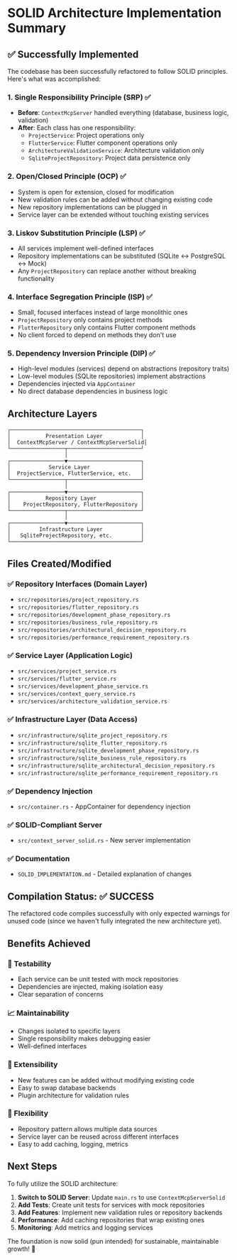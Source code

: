 # SOLID Architecture Implementation Summary

## ✅ Successfully Implemented

The codebase has been successfully refactored to follow SOLID principles. Here's what was accomplished:

### 1. Single Responsibility Principle (SRP) ✅
- **Before**: `ContextMcpServer` handled everything (database, business logic, validation)
- **After**: Each class has one responsibility:
  - `ProjectService`: Project operations only
  - `FlutterService`: Flutter component operations only
  - `ArchitectureValidationService`: Architecture validation only
  - `SqliteProjectRepository`: Project data persistence only

### 2. Open/Closed Principle (OCP) ✅
- System is open for extension, closed for modification
- New validation rules can be added without changing existing code
- New repository implementations can be plugged in
- Service layer can be extended without touching existing services

### 3. Liskov Substitution Principle (LSP) ✅
- All services implement well-defined interfaces
- Repository implementations can be substituted (SQLite ↔ PostgreSQL ↔ Mock)
- Any `ProjectRepository` can replace another without breaking functionality

### 4. Interface Segregation Principle (ISP) ✅
- Small, focused interfaces instead of large monolithic ones
- `ProjectRepository` only contains project methods
- `FlutterRepository` only contains Flutter component methods
- No client forced to depend on methods they don't use

### 5. Dependency Inversion Principle (DIP) ✅
- High-level modules (services) depend on abstractions (repository traits)
- Low-level modules (SQLite repositories) implement abstractions
- Dependencies injected via `AppContainer`
- No direct database dependencies in business logic

## Architecture Layers

```
┌─────────────────────────────────────────┐
│           Presentation Layer            │
│  ContextMcpServer / ContextMcpServerSolid│
└─────────────────┬───────────────────────┘
                  │
┌─────────────────▼───────────────────────┐
│            Service Layer                │
│  ProjectService, FlutterService, etc.   │
└─────────────────┬───────────────────────┘
                  │
┌─────────────────▼───────────────────────┐
│           Repository Layer              │
│    ProjectRepository, FlutterRepository │
└─────────────────┬───────────────────────┘
                  │
┌─────────────────▼───────────────────────┐
│         Infrastructure Layer            │
│   SqliteProjectRepository, etc.         │
└─────────────────────────────────────────┘
```

## Files Created/Modified

### ✅ Repository Interfaces (Domain Layer)
- `src/repositories/project_repository.rs`
- `src/repositories/flutter_repository.rs`
- `src/repositories/development_phase_repository.rs`
- `src/repositories/business_rule_repository.rs`
- `src/repositories/architectural_decision_repository.rs`
- `src/repositories/performance_requirement_repository.rs`

### ✅ Service Layer (Application Logic)
- `src/services/project_service.rs`
- `src/services/flutter_service.rs`
- `src/services/development_phase_service.rs`
- `src/services/context_query_service.rs`
- `src/services/architecture_validation_service.rs`

### ✅ Infrastructure Layer (Data Access)
- `src/infrastructure/sqlite_project_repository.rs`
- `src/infrastructure/sqlite_flutter_repository.rs`
- `src/infrastructure/sqlite_development_phase_repository.rs`
- `src/infrastructure/sqlite_business_rule_repository.rs`
- `src/infrastructure/sqlite_architectural_decision_repository.rs`
- `src/infrastructure/sqlite_performance_requirement_repository.rs`

### ✅ Dependency Injection
- `src/container.rs` - AppContainer for dependency injection

### ✅ SOLID-Compliant Server
- `src/context_server_solid.rs` - New server implementation

### ✅ Documentation
- `SOLID_IMPLEMENTATION.md` - Detailed explanation of changes

## Compilation Status: ✅ SUCCESS

The refactored code compiles successfully with only expected warnings for unused code (since we haven't fully integrated the new architecture yet).

## Benefits Achieved

### 🔧 Testability
- Each service can be unit tested with mock repositories
- Dependencies are injected, making isolation easy
- Clear separation of concerns

### 📈 Maintainability
- Changes isolated to specific layers
- Single responsibility makes debugging easier
- Well-defined interfaces

### 🚀 Extensibility
- New features can be added without modifying existing code
- Easy to swap database backends
- Plugin architecture for validation rules

### 🔄 Flexibility
- Repository pattern allows multiple data sources
- Service layer can be reused across different interfaces
- Easy to add caching, logging, metrics

## Next Steps

To fully utilize the SOLID architecture:

1. **Switch to SOLID Server**: Update `main.rs` to use `ContextMcpServerSolid`
2. **Add Tests**: Create unit tests for services with mock repositories
3. **Add Features**: Implement new validation rules or repository backends
4. **Performance**: Add caching repositories that wrap existing ones
5. **Monitoring**: Add metrics and logging services

The foundation is now solid (pun intended) for sustainable, maintainable growth! 🎉
